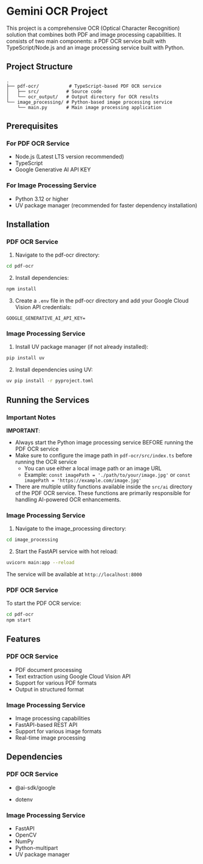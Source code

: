 # Gemini OCR Project

This project is a comprehensive OCR (Optical Character Recognition) solution that combines both PDF and image processing capabilities. It consists of two main components: a PDF OCR service built with TypeScript/Node.js and an image processing service built with Python.

## Project Structure

```
.
├── pdf-ocr/           # TypeScript-based PDF OCR service
│   ├── src/          # Source code
│   └── ocr_output/   # Output directory for OCR results
└── image_processing/ # Python-based image processing service
    └── main.py       # Main image processing application
```

## Prerequisites

### For PDF OCR Service
- Node.js (Latest LTS version recommended)
- TypeScript
- Google Generative AI API KEY
### For Image Processing Service
- Python 3.12 or higher
- UV package manager (recommended for faster dependency installation)

## Installation

### PDF OCR Service

1. Navigate to the pdf-ocr directory:
```bash
cd pdf-ocr
```

2. Install dependencies:
```bash
npm install
```

3. Create a `.env` file in the pdf-ocr directory and add your Google Cloud Vision API credentials:
```
GOOGLE_GENERATIVE_AI_API_KEY=
```

### Image Processing Service

1. Install UV package manager (if not already installed):
```bash
pip install uv
```

2. Install dependencies using UV:
```bash
uv pip install -r pyproject.toml
```

## Running the Services

### Important Notes
**IMPORTANT**: 
- Always start the Python image processing service BEFORE running the PDF OCR service
- Make sure to configure the image path in `pdf-ocr/src/index.ts` before running the OCR service
  - You can use either a local image path or an image URL
  - Example: `const imagePath = './path/to/your/image.jpg'` or `const imagePath = 'https://example.com/image.jpg'`
- There are multiple utility functions available inside the `src/ai` directory of the PDF OCR service. These functions are primarily responsible for handling AI-powered OCR enhancements.
### Image Processing Service

1. Navigate to the image_processing directory:
```bash
cd image_processing
```

2. Start the FastAPI service with hot reload:
```bash
uvicorn main:app --reload
```

The service will be available at `http://localhost:8000`

### PDF OCR Service

To start the PDF OCR service:
```bash
cd pdf-ocr
npm start
```

## Features

### PDF OCR Service
- PDF document processing
- Text extraction using Google Cloud Vision API
- Support for various PDF formats
- Output in structured format

### Image Processing Service
- Image processing capabilities
- FastAPI-based REST API
- Support for various image formats
- Real-time image processing

## Dependencies

### PDF OCR Service
- @ai-sdk/google

- dotenv

### Image Processing Service
- FastAPI
- OpenCV
- NumPy
- Python-multipart
- UV package manager